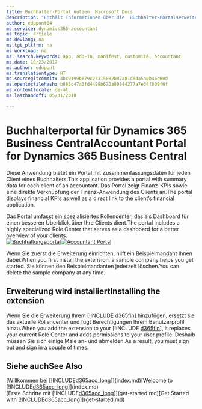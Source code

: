 ```yaml
---
title: Buchhalter-Portal nutzen| Microsoft Docs
description: "Enthält Informationen über die  Buchhalter-Portalserweiterung."
author: edupont04
ms.service: dynamics365-accountant
ms.topic: article
ms.devlang: na
ms.tgt_pltfrm: na
ms.workload: na
ms. search.keywords: app, add-in, manifest, customize, accountant
ms.date: 10/23/2017
ms.author: edupont
ms.translationtype: HT
ms.sourcegitcommit: 4bc9199b879c23115082b07a81d6da5a0b46e60d
ms.openlocfilehash: b885c47a3fd4499b670a89844277a7e34f809f6f
ms.contentlocale: de-at
ms.lasthandoff: 05/31/2018

---
```

# <a name="accountant-portal-for-dynamics-365-business-central"></a><span data-ttu-id="74825-103">Buchhalterportal für Dynamics 365 Business Central</span><span class="sxs-lookup"><span data-stu-id="74825-103">Accountant Portal for Dynamics 365 Business Central</span></span>
<span data-ttu-id="74825-104">Diese Anwendung bietet ein Portal mit Zusammenfassungsdaten für jeden Client eines Buchhalters.</span><span class="sxs-lookup"><span data-stu-id="74825-104">This application provides a portal with summary data for each client of an accountant.</span></span> <span data-ttu-id="74825-105">Das Portal zeigt Finanz-KPIs sowie eine direkte Verknüpfung der Finanz-Anwendung des Clients an.</span><span class="sxs-lookup"><span data-stu-id="74825-105">The portal displays financial KPIs as well as a direct link to the client’s financial application.</span></span>  

<span data-ttu-id="74825-106">Das Portal umfasst ein spezialisiertes Rollencenter, das als Dashboard für einen besseren Überblick über Ihre Clients dient.</span><span class="sxs-lookup"><span data-stu-id="74825-106">The portal includes a highly specialized Role Center that serves as a dashboard for a better overview of your clients.</span></span>  
<span data-ttu-id="74825-107">[![Buchhaltungsportal](./media/accountant-get-started/accountant-dashboard.png)](https://go.microsoft.com/fwlink/?linkid=851257)</span><span class="sxs-lookup"><span data-stu-id="74825-107">[![Accountant Portal](./media/accountant-get-started/accountant-dashboard.png)](https://go.microsoft.com/fwlink/?linkid=851257)</span></span>

<span data-ttu-id="74825-108">Wenn Sie zuerst die Erweiterung einrichten, hilft ein Beispielmandant Ihnen dabei.</span><span class="sxs-lookup"><span data-stu-id="74825-108">When you first install the extension, a sample company helps you get started.</span></span> <span data-ttu-id="74825-109">Sie können den Beispielmandanten jederzeit löschen.</span><span class="sxs-lookup"><span data-stu-id="74825-109">You can delete the sample company at any time.</span></span>  

## <a name="installing-the-extension"></a><span data-ttu-id="74825-110">Erweiterung wird installiert</span><span class="sxs-lookup"><span data-stu-id="74825-110">Installing the extension</span></span>
<span data-ttu-id="74825-111">Wenn Sie die Erweiterung Ihrem [!INCLUDE [d365fin](includes/d365fin_md.md)] hinzufügen, ersetzt sie das aktuelle Rollencenter und fügt Berechtigungen Ihrem Benutzerprofil hinzu.</span><span class="sxs-lookup"><span data-stu-id="74825-111">When you add the extension to your [!INCLUDE [d365fin](includes/d365fin_md.md)], it replaces your current Role Center and adds permissions to your user profile.</span></span> <span data-ttu-id="74825-112">Deshalb müssen Sie sich einige Male an- und abmelden.</span><span class="sxs-lookup"><span data-stu-id="74825-112">As a result, you must sign out and sign in a couple of times.</span></span>  

## <a name="see-also"></a><span data-ttu-id="74825-113">Siehe auch</span><span class="sxs-lookup"><span data-stu-id="74825-113">See Also</span></span>
<span data-ttu-id="74825-114">[Willkommen bei [!INCLUDE[d365acc_long](includes/d365acc_long_md.md)]](index.md)</span><span class="sxs-lookup"><span data-stu-id="74825-114">[Welcome to [!INCLUDE[d365acc_long](includes/d365acc_long_md.md)]](index.md)</span></span>  
<span data-ttu-id="74825-115">[Erste Schritte mit [!INCLUDE[d365acc_long](includes/d365acc_long_md.md)]](get-started.md)</span><span class="sxs-lookup"><span data-stu-id="74825-115">[Get Started with [!INCLUDE[d365acc_long](includes/d365acc_long_md.md)]](get-started.md)</span></span>  

